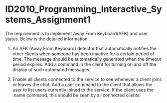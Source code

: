 # ID2010_Programming_Interactive_Systems_Assignment1
The requirement is to implement Away From Keyboard(AFK) and user status. Below is the detailed information.

1) An AFK (Away From Keyboard) detector that automatically notifies the other clients when someone has been inactive for a certain period of time. The message should be automatically generated when the timeout period expires. 
Add a command in the client for turning on and off the display of such automated messages.

2) Enable all clients connected to the service to see whenever a client joins or leaves the chat. Add a user command to the client that allows the user to list users currently joined to the service. If the client uses the .name command, this should be seen by all connected clients.
